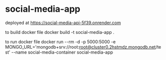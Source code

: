 # social-media-app
deployed at
https://social-media-api-5f39.onrender.com



to build docker file 
docker build -t social-media-app .  

to run docker file 
docker run --rm -d -p 5000:5000 -e MONGO_URL='mongodb+srv://root:root@cluster0.2hstmdz.mongodb.net/test' --name social-media-container social-media-app
